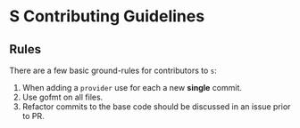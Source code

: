 # S Contributing Guidelines

## Rules

There are a few basic ground-rules for contributors to `s`:

1. When adding a `provider` use for each a new **single** commit.
2. Use gofmt on all files.
3. Refactor commits to the base code should be discussed in an issue prior to PR. 